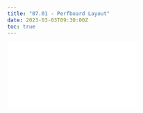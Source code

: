 ```yaml
---
title: "07.01 - Perfboard Layout"
date: 2023-03-03T09:30:00Z
toc: true
---
```


![Link to included file content](../../../../electronics/perfboard-layout.md)
